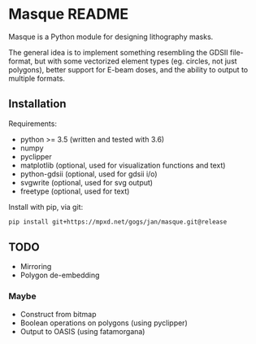 # Masque README

Masque is a Python module for designing lithography masks.

The general idea is to implement something resembling the GDSII file-format, but
with some vectorized element types (eg. circles, not just polygons), better support for
E-beam doses, and the ability to output to multiple formats.

## Installation

Requirements:
* python >= 3.5 (written and tested with 3.6)
* numpy
* pyclipper
* matplotlib (optional, used for visualization functions and text)
* python-gdsii (optional, used for gdsii i/o)
* svgwrite (optional, used for svg output)
* freetype (optional, used for text)


Install with pip, via git:
```bash
pip install git+https://mpxd.net/gogs/jan/masque.git@release
```

## TODO
* Mirroring
* Polygon de-embedding
### Maybe
* Construct from bitmap
* Boolean operations on polygons (using pyclipper)
* Output to OASIS (using fatamorgana)
